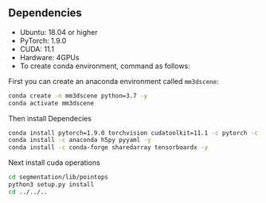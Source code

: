 

## Dependencies
- Ubuntu: 18.04 or higher
- PyTorch: 1.9.0 
- CUDA: 11.1 
- Hardware: 4GPUs 
- To create conda environment, command as follows:


First you can create an anaconda environment called `mm3dscene`:

```bash
conda create -n mm3dscene python=3.7 -y
conda activate mm3dscene
```

Then install Dependecies

```bash
conda install pytorch=1.9.0 torchvision cudatoolkit=11.1 -c pytorch -c nvidia -y
conda install -c anaconda h5py pyyaml -y
conda install -c conda-forge sharedarray tensorboardx -y
```

Next install cuda operations

```bash
cd segmentation/lib/pointops
python3 setup.py install
cd ../../..
```
